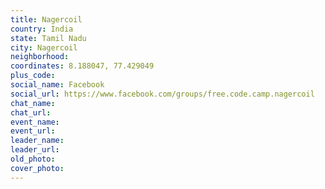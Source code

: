 ```yaml
---
title: Nagercoil
country: India
state: Tamil Nadu
city: Nagercoil
neighborhood: 
coordinates: 8.188047, 77.429049
plus_code:
social_name: Facebook
social_url: https://www.facebook.com/groups/free.code.camp.nagercoil
chat_name:
chat_url:
event_name:
event_url:
leader_name:
leader_url:
old_photo: 
cover_photo:
---
```

